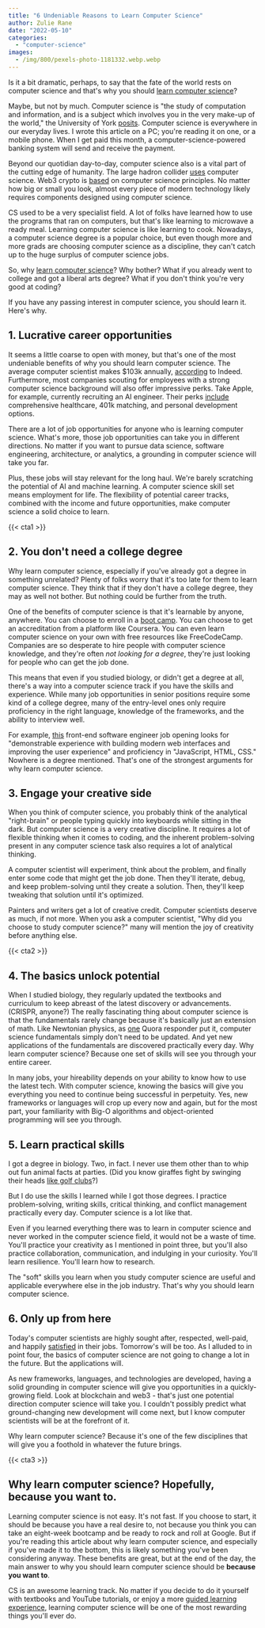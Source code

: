 ```yaml
---
title: "6 Undeniable Reasons to Learn Computer Science"
author: Zulie Rane
date: "2022-05-10"
categories: 
  - "computer-science"
images:
  - /img/800/pexels-photo-1181332.webp.webp
---
```


Is it a bit dramatic, perhaps, to say that the fate of the world rests on computer science and that's why you should [learn computer science](/computer-science/comprehensive-guide-to-learn-computer-science-online/)?

Maybe, but not by much. Computer science is "the study of computation and information, and is a subject which involves you in the very make-up of the world," the University of York [posits](https://www.cs.york.ac.uk/undergraduate/what-is-cs/). Computer science is everywhere in our everyday lives. I wrote this article on a PC; you're reading it on one, or a mobile phone. When I get paid this month, a computer-science-powered banking system will send and receive the payment.

Beyond our quotidian day-to-day, computer science also is a vital part of the cutting edge of humanity. The large hadron collider [uses](https://home.cern/science/computing) computer science. Web3 crypto is [based](https://m.princeton.edu/default/courses/detail?area=COS&course=002084&term=1224) on computer science principles. No matter how big or small you look, almost every piece of modern technology likely requires components designed using computer science.

CS used to be a very specialist field. A lot of folks have learned how to use the programs that ran on computers, but that's like learning to microwave a ready meal. Learning computer science is like learning to cook. Nowadays, a computer science degree is a popular choice, but even though more and more grads are choosing computer science as a discipline, they can't catch up to the huge surplus of computer science jobs.

So, why [learn computer science](https://boot.dev)? Why bother? What if you already went to college and got a liberal arts degree? What if you don't think you're very good at coding?

If you have any passing interest in computer science, you should learn it. Here's why.

## 1. Lucrative career opportunities

It seems a little coarse to open with money, but that's one of the most undeniable benefits of why you should learn computer science. The average computer scientist makes $103k annually, [according](https://www.indeed.com/career/computer-scientist/salaries) to Indeed. Furthermore, most companies scouting for employees with a strong computer science background will also offer impressive perks. Take Apple, for example, currently recruiting an AI engineer. Their perks [include](https://www.apple.com/careers/us/benefits.html) comprehensive healthcare, 401k matching, and personal development options.

There are a lot of job opportunities for anyone who is learning computer science. What's more, those job opportunities can take you in different directions. No matter if you want to pursue data science, software engineering, architecture, or analytics, a grounding in computer science will take you far.

Plus, these jobs will stay relevant for the long haul. We're barely scratching the potential of AI and machine learning. A computer science skill set means employment for life. The flexibility of potential career tracks, combined with the income and future opportunities, make computer science a solid choice to learn.

{{< cta1 >}}

## 2. You don't need a college degree

Why learn computer science, especially if you've already got a degree in something unrelated? Plenty of folks worry that it's too late for them to learn computer science. They think that if they don't have a college degree, they may as well not bother. But nothing could be further from the truth.

One of the benefits of computer science is that it's learnable by anyone, anywhere. You can choose to enroll in a [boot camp](https://boot.dev). You can choose to get an accreditation from a platform like Coursera. You can even learn computer science on your own with free resources like FreeCodeCamp. Companies are so desperate to hire people with computer science knowledge, and they're often *not looking for a degree*, they're just looking for people who can get the job done.

This means that even if you studied biology, or didn't get a degree at all, there's a way into a computer science track if you have the skills and experience. While many job opportunities in senior positions require some kind of a college degree, many of the entry-level ones only require proficiency in the right language, knowledge of the frameworks, and the ability to interview well.

For example, [this](https://www.linkedin.com/jobs/view/software-engineer-front-end-at-data%2B-2912019519/?utm_campaign=google_jobs_apply&utm_source=google_jobs_apply&utm_medium=organic) front-end software engineer job opening looks for "demonstrable experience with building modern web interfaces and improving the user experience" and proficiency in "JavaScript, HTML, CSS." Nowhere is a degree mentioned. That's one of the strongest arguments for why learn computer science.

## 3. Engage your creative side

When you think of computer science, you probably think of the analytical "right-brain" or people typing quickly into keyboards while sitting in the dark. But computer science is a very creative discipline. It requires a lot of flexible thinking when it comes to coding, and the inherent problem-solving present in any computer science task also requires a lot of analytical thinking.

A computer scientist will experiment, think about the problem, and finally enter some code that might get the job done. Then they'll iterate, debug, and keep problem-solving until they create a solution. Then, they'll keep tweaking that solution until it's optimized.

Painters and writers get a lot of creative credit. Computer scientists deserve as much, if not more. When you ask a computer scientist, "Why did you choose to study computer science?" many will mention the joy of creativity before anything else.

{{< cta2 >}}

## 4. The basics unlock potential

When I studied biology, they regularly updated the textbooks and curriculum to keep abreast of the latest discovery or advancements. (CRISPR, anyone?) The really fascinating thing about computer science is that the fundamentals rarely change because it's basically just an extension of math. Like Newtonian physics, as [one](https://qr.ae/pvYzUe) Quora responder put it, computer science fundamentals simply don't need to be updated. And yet new applications of the fundamentals are discovered practically every day. Why learn computer science? Because one set of skills will see you through your entire career.

In many jobs, your hireability depends on your ability to know how to use the latest tech. With computer science, knowing the basics will give you everything you need to continue being successful in perpetuity. Yes, new frameworks or languages will crop up every now and again, but for the most part, your familiarity with Big-O algorithms and object-oriented programming will see you through.

## 5. Learn practical skills

I got a degree in biology. Two, in fact. I never use them other than to whip out fun animal facts at parties. (Did you know giraffes fight by swinging their heads [like golf clubs](https://www.youtube.com/watch?v=KQLPL1qRhn8)?)

But I do use the skills I learned while I got those degrees. I practice problem-solving, writing skills, critical thinking, and conflict management practically every day. Computer science is a lot like that.

Even if you learned everything there was to learn in computer science and never worked in the computer science field, it would not be a waste of time. You'll practice your creativity as I mentioned in point three, but you'll also practice collaboration, communication, and indulging in your curiosity. You'll learn resilience. You'll learn how to research.

The "soft" skills you learn when you study computer science are useful and applicable everywhere else in the job industry. That's why you should learn computer science.

## 6. Only up from here

Today's computer scientists are highly sought after, respected, well-paid, and happily [satisfied](https://files.eric.ed.gov/fulltext/EJ1125123.pdf) in their jobs. Tomorrow's will be too. As I alluded to in point four, the basics of computer science are not going to change a lot in the future. But the applications will.

As new frameworks, languages, and technologies are developed, having a solid grounding in computer science will give you opportunities in a quickly-growing field. Look at blockchain and web3 - that's just one potential direction computer science will take you. I couldn't possibly predict what ground-changing new development will come next, but I know computer scientists will be at the forefront of it.

Why learn computer science? Because it's one of the few disciplines that will give you a foothold in whatever the future brings.

{{< cta3 >}}

## Why learn computer science? Hopefully, because you want to.

Learning computer science is not easy. It's not fast. If you choose to start, it should be because you have a real desire to, not because you think you can take an eight-week bootcamp and be ready to rock and roll at Google. But if you're reading this article about why learn computer science, and especially if you've made it to the bottom, this is likely something you've been considering anyway. These benefits are great, but at the end of the day, the main answer to why you should learn computer science should be **because you want to**.

CS is an awesome learning track. No matter if you decide to do it yourself with textbooks and YouTube tutorials, or enjoy a more [guided learning experience](https://boot.dev), learning computer science will be one of the most rewarding things you'll ever do.
